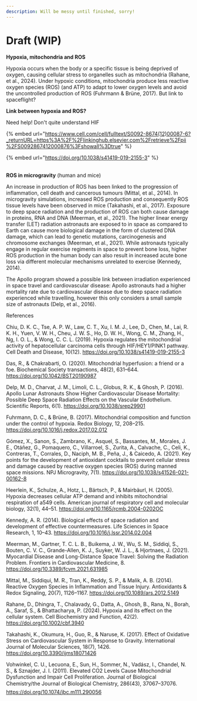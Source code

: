 ```yaml
---
description: Will be messy until finished, sorry!
---
```


# Draft (WIP)

**Hypoxia, mitochondria and ROS**

Hypoxia occurs when the body or a specific tissue is being deprived of oxygen, causing cellular stress to organelles such as mitochondria (Rahane, et al., 2024). Under hypoxic conditions, mitochondria produce less reactive oxygen species (ROS) (and ATP) to adapt to lower oxygen levels and avoid the uncontrolled production of ROS (Fuhrmann & Brüne, 2017). But link to spaceflight?

**Link between hypoxia and ROS?**

Need help! Don't quite understand HIF

{% embed url="https://www.cell.com/cell/fulltext/S0092-8674(12)00087-6?_returnURL=https%3A%2F%2Flinkinghub.elsevier.com%2Fretrieve%2Fpii%2FS0092867412000876%3Fshowall%3Dtrue" %}

{% embed url="https://doi.org/10.1038/s41419-019-2155-3" %}

\
**ROS in microgravity** (human and mice)

An increase in production of ROS has been linked to the progression of inflammation, cell death and cancerous tumours (Mittal, et al., 2014). In microgravity simulations, increased ROS production and consequently ROS tissue levels have been observed in mice (Takahashi, et al., 2017). Exposure to deep space radiation and the production of ROS can both cause damage in proteins, RNA and DNA (Meerman, et al., 2021). The higher linear energy transfer (LET) radiation astronauts are exposed to in space as compared to Earth can cause more biological damage in the form of clustered DNA damage, which can lead to genetic mutations, carcinogenesis and chromosome exchanges (Meerman, et al., 2021). While astronauts typically engage in regular exercise regiments in space to prevent bone loss, higher ROS production in the human body can also result in increased acute bone loss via different molecular mechanisms unrelated to exercise (Kennedy, 2014).

The Apollo program showed a possible link between irradiation experienced in space travel and cardiovascular disease: Apollo astronauts had a higher mortality rate due to cardiovascular disease due to deep space radiation experienced while travelling, however this only considers a small sample size of astronauts (Delp, et al., 2016).



References

Chiu, D. K. C., Tse, A. P. W., Law, C. T., Xu, I. M. J., Lee, D., Chen, M., Lai, R. K. H., Yuen, V. W. H., Cheu, J. W. S., Ho, D. W. H., Wong, C. M., Zhang, H., Ng, I. O. L., & Wong, C. C. L. (2019). Hypoxia regulates the mitochondrial activity of hepatocellular carcinoma cells through HIF/HEY1/PINK1 pathway. Cell Death and Disease, 10(12). https://doi.org/10.1038/s41419-019-2155-3

Das, R., & Chakrabarti, O. (2020). Mitochondrial hyperfusion: a friend or a foe. Biochemical Society transactions, 48(2), 631–644. https://doi.org/10.1042/BST20190987

Delp, M. D., Charvat, J. M., Limoli, C. L., Globus, R. K., & Ghosh, P. (2016). Apollo Lunar Astronauts Show Higher Cardiovascular Disease Mortality: Possible Deep Space Radiation Effects on the Vascular Endothelium. Scientific Reports, 6(1). https://doi.org/10.1038/srep29901

Fuhrmann, D. C., & Brüne, B. (2017). Mitochondrial composition and function under the control of hypoxia. Redox Biology, 12, 208–215. https://doi.org/10.1016/j.redox.2017.02.012

Gómez, X., Sanon, S., Zambrano, K., Asquel, S., Bassantes, M., Morales, J. E., Otáñez, G., Pomaquero, C., Villarroel, S., Zurita, A., Calvache, C., Celi, K., Contreras, T., Corrales, D., Naciph, M. B., Peña, J., & Caicedo, A. (2021). Key points for the development of antioxidant cocktails to prevent cellular stress and damage caused by reactive oxygen species (ROS) during manned space missions. NPJ Microgravity, 7(1). https://doi.org/10.1038/s41526-021-00162-8

Heerlein, K., Schulze, A., Hotz, L., Bärtsch, P., & Mairbäurl, H. (2005). Hypoxia decreases cellular ATP demand and inhibits mitochondrial respiration of a549 cells. American journal of respiratory cell and molecular biology, 32(1), 44–51. https://doi.org/10.1165/rcmb.2004-0202OC

Kennedy, A. R. (2014). Biological effects of space radiation and development of effective countermeasures. Life Sciences in Space Research, 1, 10–43. https://doi.org/10.1016/j.lssr.2014.02.004

Meerman, M., Gartner, T. C. L. B., Buikema, J. W., Wu, S. M., Siddiqi, S., Bouten, C. V. C., Grande-Allen, K. J., Suyker, W. J. L., & Hjortnaes, J. (2021). Myocardial Disease and Long-Distance Space Travel: Solving the Radiation Problem. Frontiers in Cardiovascular Medicine, 8. https://doi.org/10.3389/fcvm.2021.631985

Mittal, M., Siddiqui, M. R., Tran, K., Reddy, S. P., & Malik, A. B. (2014). Reactive Oxygen Species in Inflammation and Tissue Injury. Antioxidants & Redox Signaling, 20(7), 1126–1167. https://doi.org/10.1089/ars.2012.5149

Rahane, D., Dhingra, T., Chalavady, G., Datta, A., Ghosh, B., Rana, N., Borah, A., Saraf, S., & Bhattacharya, P. (2024). Hypoxia and its effect on the cellular system. Cell Biochemistry and Function, 42(2). https://doi.org/10.1002/cbf.3940

Takahashi, K., Okumura, H., Guo, R., & Naruse, K. (2017). Effect of Oxidative Stress on Cardiovascular System in Response to Gravity. International Journal of Molecular Sciences, 18(7), 1426. https://doi.org/10.3390/ijms18071426

Vohwinkel, C. U., Lecuona, E., Sun, H., Sommer, N., Vadász, I., Chandel, N. S., & Sznajder, J. I. (2011). Elevated CO2 Levels Cause Mitochondrial Dysfunction and Impair Cell Proliferation. Journal of Biological Chemistry/the Journal of Biological Chemistry, 286(43), 37067–37076. https://doi.org/10.1074/jbc.m111.290056
